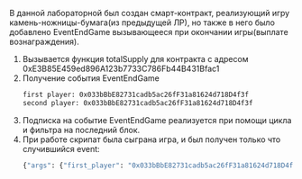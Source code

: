 В данной лабораторной был создан смарт-контракт, реализующий игру камень-ножницы-бумага(из предыдущей ЛР), но также в него было добавлено EventEndGame вызывающееся при окончании игры(выплате вознаграждения).

1. Вызывается функция totalSupply для контракта с адресом 0xE3B85E459ed896A123b7733C786Fb44B431Bfac1
2. Получение события EventEndGame
   ```bash
   first player: 0x033bBbE82731cadb5ac26fF31a81624d718D4f3f
   second player: 0x033bBbE82731cadb5ac26fF31a81624d718D4f3f
3. Подписка на событие EventEndGame реализуется при помощи цикла и фильтра на последний блок.
4. При работе скрипат была сыграна игра, и был получен только что случившийся event:
   ```bash
   {"args": {"first_player": "0x033bBbE82731cadb5ac26fF31a81624d718D4f3f", "second_player": "0x033bBbE82731cadb5ac26fF31a81624d718D4f3f"}, "event": "EventEndGame", "logIndex": 7, "transactionIndex": 14, "transactionHash": "0x1591e6a1dc9049644dcc2e0593a8ac4e98625d5cea76f7e0fac56df826ade7ad", "address": "0xE3B85E459ed896A123b7733C786Fb44B431Bfac1", "blockHash": "0x438d2b7210decc90b9cde7e904be07a8370b59c264310e06888ffa5c7eef3bdb", "blockNumber": 4680359}

